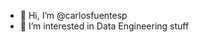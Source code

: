 - 👋 Hi, I’m @carlosfuentesp
- 👀 I’m interested in Data Engineering stuff

<!---
carlosfuentesp/carlosfuentesp is a ✨ special ✨ repository because its `README.md` (this file) appears on your GitHub profile.
You can click the Preview link to take a look at your changes.
--->
